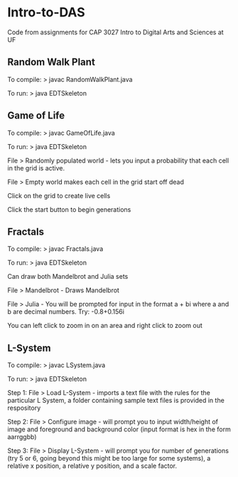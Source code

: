 Intro-to-DAS
============

Code from assignments for CAP 3027 Intro to Digital Arts and Sciences at UF

Random Walk Plant
-----------------

To compile: > javac RandomWalkPlant.java

To run: > java EDTSkeleton

Game of Life
------------

To compile: > javac GameOfLife.java

To run: > java EDTSkeleton

File > Randomly populated world - lets you input a probability that each cell
in the grid is active.

File > Empty world makes each cell in the grid start off dead

Click on the grid to create live cells

Click the start button to begin generations

Fractals
--------

To compile: > javac Fractals.java

To run: > java EDTSkeleton

Can draw both Mandelbrot and Julia sets

File > Mandelbrot - Draws Mandelbrot

File > Julia - You will be prompted for input in the format a + bi
where a and b are decimal numbers. Try: -0.8+0.156i

You can left click to zoom in on an area and right click to zoom out

L-System
--------

To compile: > javac LSystem.java

To run: > java EDTSkeleton

Step 1: File > Load L-System - imports a text file with the rules for the particular L System, a folder
containing sample text files is provided in the respository

Step 2: File > Configure image - will prompt you to input width/height of image and foreground and background
color (input format is hex in the form aarrggbb)

Step 3: File > Display L-System - will prompt you for number of generations (try 5 or 6, going beyond this might
be too large for some systems), a relative x position, a relative y position, and a scale factor. 





